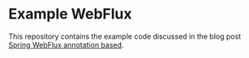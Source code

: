 Example WebFlux
==================
This repository contains the example code discussed in the blog post [Spring WebFlux annotation based]( https://technology.first8.nl/spring-webflux-annotation-based/).